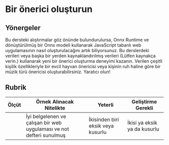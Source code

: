 # Bir önerici oluşturun

## Yönergeler

Bu dersteki alıştırmalar göz önünde bulundurulursa, Onnx Runtime ve dönüştürülmüş bir Onnx modeli kullanarak JavaScript tabanlı web uygulamasının nasıl oluşturulacağını artık biliyorsunuz. Bu derslerdeki verileri veya başka bir yerden kaynaklandırılmış verileri (Lütfen kaynakça verin.) kullanarak yeni bir önerici oluşturma deneyimi kazanın. Verilen çeşitli kişilik özellikleriyle bir evcil hayvan önericisi veya kişinin ruh haline göre bir müzik türü önericisi oluşturabilirsiniz. Yaratıcı olun!

## Rubrik

|  Ölçüt   | Örnek Alınacak Nitelikte                                               | Yeterli                               | Geliştirme Gerekli                |
| -------- | ---------------------------------------------------------------------- | ------------------------------------- | --------------------------------- |
|          | İyi belgelenen ve çalışan bir web uygulaması ve not defteri sunulmuş   | İkisinden biri eksik veya kusurlu     | İkisi ya eksik ya da kusurlu      |